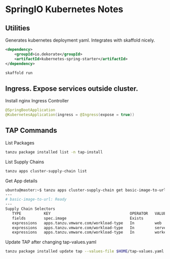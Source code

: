 # SpringIO Kubernetes Notes

## Utilities

Generates kubernetes deployment yaml.  Integrates with skaffold nicely.

```xml
<dependency>
    <groupId>io.dekorate</groupId>
    <artifactId>kubernetes-spring-starter</artifactId>
</dependency>
```

```bash
skaffold run
```

## Ingress.  Expose services outside cluster.

Install nginx Ingress Controller

```java
@SpringBootApplication
@KubernetesApplication(ingress = @Ingress(expose = true))
```

## TAP Commands

List Packages

```bash
tanzu package installed list -n tap-install
```

List Supply Chains

```bash
tanzu apps cluster-supply-chain list
```

Get App details

```bash
ubuntu@master:~$ tanzu apps cluster-supply-chain get basic-image-to-url
---
# basic-image-to-url: Ready
---
Supply Chain Selectors
   TYPE          KEY                                   OPERATOR   VALUE
   fields        spec.image                            Exists
   expressions   apps.tanzu.vmware.com/workload-type   In         web
   expressions   apps.tanzu.vmware.com/workload-type   In         server
   expressions   apps.tanzu.vmware.com/workload-type   In         worker
```

Update TAP after changing tap-values.yaml

```bash
tanzu package installed update tap --values-file $HOME/tap-values.yaml -n tap-install
```